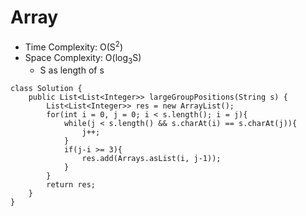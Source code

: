 # Array
* Time Complexity: O(S<sup>2</sup>)
* Space Complexity: O(log<sub>3</sub>S)
	* S as length of s
```
class Solution {
    public List<List<Integer>> largeGroupPositions(String s) {
        List<List<Integer>> res = new ArrayList();
        for(int i = 0, j = 0; i < s.length(); i = j){
            while(j < s.length() && s.charAt(i) == s.charAt(j)){
                j++;
            }
            if(j-i >= 3){
                res.add(Arrays.asList(i, j-1));
            }
        }
        return res;
    }
}
```